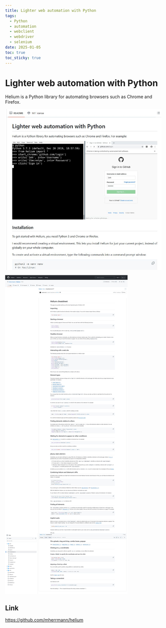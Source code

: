 ```yaml
---
title: Lighter web automation with Python
tags:
  - Python
  - automation
  - webclient
  - webdriver
  - selenium
date: 2025-01-05
toc: true
toc_sticky: true
---
```


# Lighter web automation with Python

Helium is a Python library for automating browsers such as Chrome and Firefox.


![](../_asset/2024-12-12-web-20250105125959.jpg)

![](../_asset/2024-12-12-web-20250105130329.jpg)

## Link

<https://github.com/mherrmann/helium>
